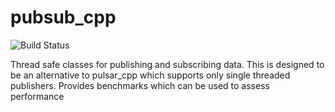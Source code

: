 # pubsub_cpp

![Build Status](https://api.travis-ci.org/mmcilroy/pubsub_cpp.png?branch=master)

Thread safe classes for publishing and subscribing data. This is designed to be an alternative to pulsar_cpp which supports only single threaded publishers. Provides benchmarks which can be used to assess performance
